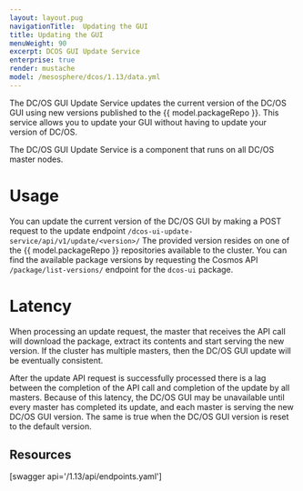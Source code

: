 ```yaml
---
layout: layout.pug
navigationTitle:  Updating the GUI
title: Updating the GUI
menuWeight: 90
excerpt: DCOS GUI Update Service 
enterprise: true
render: mustache
model: /mesosphere/dcos/1.13/data.yml
---
```


The DC/OS GUI Update Service updates the current version of the DC/OS GUI using new versions published to the {{ model.packageRepo }}. This service allows you to update your GUI without having to update your version of DC/OS.

The DC/OS GUI Update Service is a component that runs on all DC/OS master nodes.

# Usage

You can update  the current version of the DC/OS GUI by making a POST request to the update endpoint `/dcos-ui-update-service/api/v1/update/<version>/` The provided version resides on one of the {{ model.packageRepo }} repositories available to the cluster. You can find the available package versions by requesting the Cosmos API `/package/list-versions/` endpoint for the `dcos-ui` package. 

# Latency

When processing an update request, the master that receives the API call will download the package, extract its contents and start serving the new version. If the cluster has multiple masters, then the DC/OS GUI update will be eventually consistent. 

After the update API request is successfully processed there is a lag between the completion of the API call and completion of the update by all masters. Because of this latency, the DC/OS GUI may be unavailable until every master has completed its update, and each master is serving the new DC/OS GUI version. The same is true when the DC/OS GUI version is reset to the default version.

## Resources

[swagger api='/1.13/api/endpoints.yaml']

